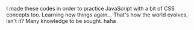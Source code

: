 I made these codes in order to practice JavaScript with a bit of CSS concepts too.
Learning new things again... That's how the world evolves, isn't it? Many knowledge to be sought. haha 
